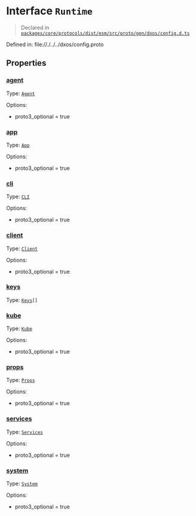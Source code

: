 # Interface `Runtime`
> Declared in [`packages/core/protocols/dist/esm/src/proto/gen/dxos/config.d.ts`]()

Defined in:
   file://./../../dxos/config.proto

## Properties
### [agent]()
Type: <code>[Agent](/api/@dxos/config/interfaces/Agent)</code>

Options:
  - proto3_optional = true

### [app]()
Type: <code>[App](/api/@dxos/config/interfaces/App)</code>

Options:
  - proto3_optional = true

### [cli]()
Type: <code>[CLI](/api/@dxos/config/interfaces/CLI)</code>

Options:
  - proto3_optional = true

### [client]()
Type: <code>[Client](/api/@dxos/config/interfaces/Client)</code>

Options:
  - proto3_optional = true

### [keys]()
Type: <code>[Keys](/api/@dxos/config/interfaces/Keys)[]</code>

### [kube]()
Type: <code>[Kube](/api/@dxos/config/interfaces/Kube)</code>

Options:
  - proto3_optional = true

### [props]()
Type: <code>[Props](/api/@dxos/config/interfaces/Props)</code>

Options:
  - proto3_optional = true

### [services]()
Type: <code>[Services](/api/@dxos/config/interfaces/Services)</code>

Options:
  - proto3_optional = true

### [system]()
Type: <code>[System](/api/@dxos/config/interfaces/System)</code>

Options:
  - proto3_optional = true
